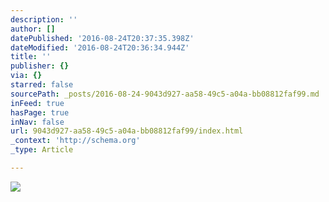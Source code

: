 ```yaml
---
description: ''
author: []
datePublished: '2016-08-24T20:37:35.398Z'
dateModified: '2016-08-24T20:36:34.944Z'
title: ''
publisher: {}
via: {}
starred: false
sourcePath: _posts/2016-08-24-9043d927-aa58-49c5-a04a-bb08812faf99.md
inFeed: true
hasPage: true
inNav: false
url: 9043d927-aa58-49c5-a04a-bb08812faf99/index.html
_context: 'http://schema.org'
_type: Article

---
```

![](https://the-grid-user-content.s3-us-west-2.amazonaws.com/36ee4aeb-64eb-4f7b-a139-28d0c69fa7f2.jpg)